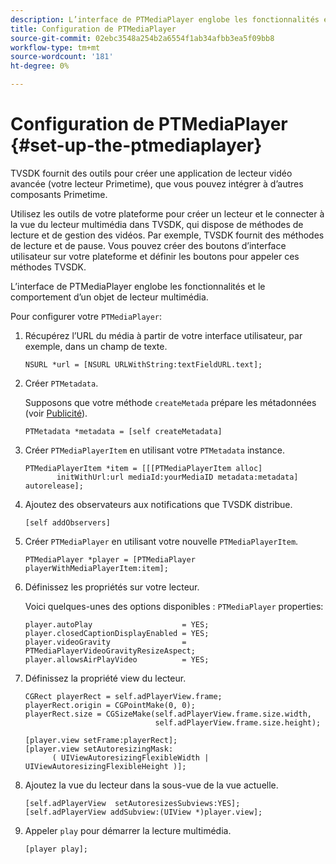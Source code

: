 ```yaml
---
description: L’interface de PTMediaPlayer englobe les fonctionnalités et le comportement d’un objet de lecteur multimédia.
title: Configuration de PTMediaPlayer
source-git-commit: 02ebc3548a254b2a6554f1ab34afbb3ea5f09bb8
workflow-type: tm+mt
source-wordcount: '181'
ht-degree: 0%

---
```


# Configuration de PTMediaPlayer {#set-up-the-ptmediaplayer}

TVSDK fournit des outils pour créer une application de lecteur vidéo avancée (votre lecteur Primetime), que vous pouvez intégrer à d’autres composants Primetime.

Utilisez les outils de votre plateforme pour créer un lecteur et le connecter à la vue du lecteur multimédia dans TVSDK, qui dispose de méthodes de lecture et de gestion des vidéos. Par exemple, TVSDK fournit des méthodes de lecture et de pause. Vous pouvez créer des boutons d’interface utilisateur sur votre plateforme et définir les boutons pour appeler ces méthodes TVSDK.

L’interface de PTMediaPlayer englobe les fonctionnalités et le comportement d’un objet de lecteur multimédia.

Pour configurer votre `PTMediaPlayer`:

1. Récupérez l’URL du média à partir de votre interface utilisateur, par exemple, dans un champ de texte.

   ```
   NSURL *url = [NSURL URLWithString:textFieldURL.text];
   ```

1. Créer `PTMetadata`.

   Supposons que votre méthode `createMetada` prépare les métadonnées (voir [Publicité](../ad-insertion/r-psdk-ios-1.4-advertising-requirements.md)).

   ```
   PTMetadata *metadata = [self createMetadata]
   ```

1. Créer `PTMediaPlayerItem` en utilisant votre `PTMetadata` instance.

   ```
   PTMediaPlayerItem *item = [[[PTMediaPlayerItem alloc] 
          initWithUrl:url mediaId:yourMediaID metadata:metadata] autorelease];
   ```

1. Ajoutez des observateurs aux notifications que TVSDK distribue.

   ```
   [self addObservers]
   ```

1. Créer `PTMediaPlayer` en utilisant votre nouvelle `PTMediaPlayerItem`.

   ```
   PTMediaPlayer *player = [PTMediaPlayer playerWithMediaPlayerItem:item];
   ```

1. Définissez les propriétés sur votre lecteur.

   Voici quelques-unes des options disponibles : `PTMediaPlayer` properties:

   ```
   player.autoPlay                    = YES;  
   player.closedCaptionDisplayEnabled = YES; 
   player.videoGravity                = PTMediaPlayerVideoGravityResizeAspect;  
   player.allowsAirPlayVideo          = YES;
   ```

1. Définissez la propriété view du lecteur.

   ```
   CGRect playerRect = self.adPlayerView.frame;  
   playerRect.origin = CGPointMake(0, 0); 
   playerRect.size = CGSizeMake(self.adPlayerView.frame.size.width,  
                                self.adPlayerView.frame.size.height); 
   
   [player.view setFrame:playerRect]; 
   [player.view setAutoresizingMask:  
         ( UIViewAutoresizingFlexibleWidth | UIViewAutoresizingFlexibleHeight )];
   ```

1. Ajoutez la vue du lecteur dans la sous-vue de la vue actuelle.

   ```
   [self.adPlayerView  setAutoresizesSubviews:YES];  
   [self.adPlayerView addSubview:(UIView *)player.view];
   ```

1. Appeler `play` pour démarrer la lecture multimédia.

   ```
   [player play];
   ```
